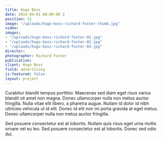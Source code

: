 ```yaml
---
title: Hugo Boss
date: 2014-04-01 00:00:00 Z
position: 11
image: "/uploads/hugo-boss-richard-foster-thumb.jpg"
video: 
images:
- "/uploads/hugo-boss-richard-foster-01.jpg"
- "/uploads/hugo-boss-richard-foster-02.jpg"
- "/uploads/hugo-boss-richard-foster-03.jpg"
director: 
photographer: Richard Foster
publication: 
client: Hugo Boss
field: advertising
is-featured: false
layout: project
---
```


Curabitur blandit tempus porttitor. Maecenas sed diam eget risus varius blandit sit amet non magna. Donec ullamcorper nulla non metus auctor fringilla. Nulla vitae elit libero, a pharetra augue. Nullam id dolor id nibh ultricies vehicula ut id elit. Donec id elit non mi porta gravida at eget metus. Donec ullamcorper nulla non metus auctor fringilla.

Sed posuere consectetur est at lobortis. Nullam quis risus eget urna mollis ornare vel eu leo. Sed posuere consectetur est at lobortis. Donec sed odio dui.